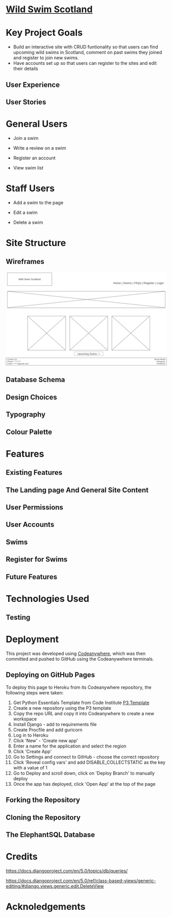 # [Wild Swim Scotland](https://wild-swim-scotland-47f727d45ac1.herokuapp.com/ "take you to the Wild Swim Deployed Page")

# Key Project Goals

- Build an interactive site with CRUD funtionality so that users can find upcoming wild swims in Scotland, comment on past swims they joined and register to join new swims.
- Have accounts set up so that users can register to the sites and edit their details

## User Experience

## User Stories

# General Users

- Join a swim

- Write a review on a swim

- Register an account

- View swim list

# Staff Users

- Add a swim to the page

- Edit a swim

- Delete a swim

# Site Structure

## Wireframes

![Wireframe Image](static/images/wireframe.png "wireframe image")

## Database Schema

## Design Choices

## Typography

## Colour Palette

# Features

## Existing Features

## The Landing page And General Site Content

## User Permissions

## User Accounts

## Swims

## Register for Swims

## Future Features

# Technologies Used

## Testing

# Deployment

This project was developed using [Codeanywhere](https://app.codeanywhere.com/ "Link to Codeanywhere login"), which was then committed and pushed to GitHub using the Codeanywehere terminals.

## Deploying on GitHub Pages

To deploy this page to Heroku from its Codeanywhere repository, the following steps were taken:

1. Get Python Essentials Template from Code Institute [P3 Template](https://github.com/Code-Institute-Org/p3-template "p3 template link")
2. Create a new repository using the P3 template
3. Copy the repo URL and copy it into Codeanywhere to create a new workspace
4. Install Django - add to requirements file
5. Create Procfile and add guricorn
6. Log in to Heroku
7. Click 'New' - 'Create new app'
8. Enter a name for the application and select the region
9. Click 'Create App'
10. Go to Settings and connect to GitHub - choose the correct repository
11. Click 'Reveal config vars' and add DISABLE_COLLECTSTATIC as the key with a value of 1
12. Go to Deploy and scroll down, click on 'Deploy Branch' to manually deploy
13. Once the app has deployed, click 'Open App' at the top of the page

## Forking the Repository

## Cloning the Repository

## The ElephantSQL Database

# Credits

https://docs.djangoproject.com/en/5.0/topics/db/queries/

<https://docs.djangoproject.com/en/5.0/ref/class-based-views/generic-editing/#django.views.generic.edit.DeleteView>

# Acknoledgements
